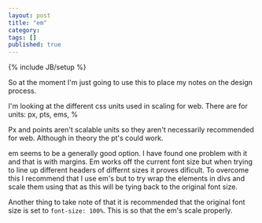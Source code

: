 ```yaml
---
layout: post
title: "em"
category: 
tags: []
published: true
---
```

{% include JB/setup %}

So at the moment I'm just going to use this to place my notes on the design process.

I'm looking at the different css units used in scaling for web.
There are for units: px, pts, ems, %

Px and points aren't scalable units so they aren't necessarily recommended for web.
Although in theory the pt's could work.

em seems to be a generally good option. I have found one problem with it and that is
with margins. Em works off the current font size but when trying to line up different
headers of differnt sizes it proves dificult. To overcome this I recommend that I use
em's but to try wrap the elements in divs and scale them using that as this will be
tying back to the original font size.

Another thing to take note of that it is recommended that the original font size is
set to `font-size: 100%`. This is so that the em's scale properly. 

